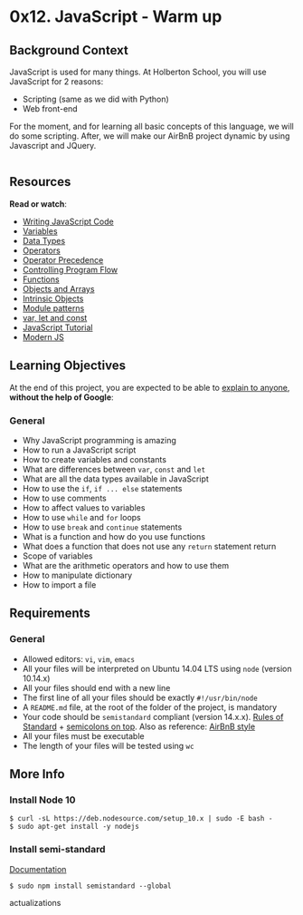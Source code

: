 <h1 class="gap">0x12. JavaScript - Warm up</h1><div class="gap" id="project-description">
<h2>Background Context</h2>
<p>JavaScript is used for many things. At Holberton School, you will use JavaScript for 2 reasons:</p>
<ul>
<li>Scripting (same as we did with Python)</li>
<li>Web front-end</li>
</ul>
<p>For the moment, and for learning all basic concepts of this language, we will do some scripting.
After, we will make our AirBnB project dynamic by using Javascript and JQuery.</p>
<p><img alt="" src="https://s3.amazonaws.com/intranet-projects-files/holbertonschool-higher-level_programming+/303/Javascript-535.png.jpeg" style=""/></p>
<h2>Resources</h2>
<p><strong>Read or watch</strong>:</p>
<ul>
<li><a href="/rltoken/OdMLtl6Y9mpQkaoEqJCRSg" target="_blank" title="Writing JavaScript Code">Writing JavaScript Code</a> </li>
<li><a href="/rltoken/iE6zaLw7pybp648IfRmk5Q" target="_blank" title="Variables">Variables</a> </li>
<li><a href="/rltoken/4td1BbZAYn4Dldi6k0CY7A" target="_blank" title="Data Types">Data Types</a> </li>
<li><a href="/rltoken/OdMLtl6Y9mpQkaoEqJCRSg" target="_blank" title="Operators">Operators</a> </li>
<li><a href="/rltoken/ALCoiVRvxmsjdqCUdWC_lg" target="_blank" title="Operator Precedence">Operator Precedence</a> </li>
<li><a href="/rltoken/Nlfhdy6Thyu_WgtBSqoAUw" target="_blank" title="Controlling Program Flow">Controlling Program Flow</a> </li>
<li><a href="/rltoken/Ta66PZ6_16K3q99oELvjkQ" target="_blank" title="Functions">Functions</a> </li>
<li><a href="/rltoken/osu583B5jskDVwmcm50-NQ" target="_blank" title="Objects and Arrays">Objects and Arrays</a> </li>
<li><a href="/rltoken/osu583B5jskDVwmcm50-NQ" target="_blank" title="Intrinsic Objects">Intrinsic Objects</a> </li>
<li><a href="/rltoken/mduSK-WOoRe6WohU1p2zZQ" target="_blank" title="Module patterns">Module patterns</a> </li>
<li><a href="/rltoken/kNWuHjyUvjr74wU2hBqd_A" target="_blank" title="var, let and const">var, let and const</a> </li>
<li><a href="/rltoken/qkp1hdLiI8DJje88bxcL6w" target="_blank" title="JavaScript Tutorial">JavaScript Tutorial</a> </li>
<li><a href="/rltoken/ieSajamJQ-Nv3XzcS_d5lA" target="_blank" title="Modern JS">Modern JS</a> </li>
</ul>
<h2>Learning Objectives</h2>
<p>At the end of this project, you are expected to be able to <a href="/rltoken/0TM5wHPW2wLPMP_l8lkdOg" target="_blank" title="explain to anyone">explain to anyone</a>, <strong>without the help of Google</strong>:</p>
<h3>General</h3>
<ul>
<li>Why JavaScript programming is amazing</li>
<li>How to run a JavaScript script</li>
<li>How to create variables and constants</li>
<li>What are differences between <code>var</code>, <code>const</code> and <code>let</code></li>
<li>What are all the data types available in JavaScript</li>
<li>How to use the <code>if</code>, <code>if ... else</code> statements</li>
<li>How to use comments</li>
<li>How to affect values to variables</li>
<li>How to use <code>while</code> and <code>for</code> loops</li>
<li>How to use <code>break</code> and <code>continue</code> statements</li>
<li>What is a function and how do you use functions</li>
<li>What does a function that does not use any <code>return</code> statement return</li>
<li>Scope of variables</li>
<li>What are the arithmetic operators and how to use them</li>
<li>How to manipulate dictionary</li>
<li>How to import a file</li>
</ul>
<h2>Requirements</h2>
<h3>General</h3>
<ul>
<li>Allowed editors: <code>vi</code>, <code>vim</code>, <code>emacs</code></li>
<li>All your files will be interpreted on Ubuntu 14.04 LTS using <code>node</code> (version 10.14.x)</li>
<li>All your files should end with a new line</li>
<li>The first line of all your files should be exactly <code>#!/usr/bin/node</code></li>
<li>A <code>README.md</code> file, at the root of the folder of the project, is mandatory</li>
<li>Your code should be <code>semistandard</code> compliant (version 14.x.x). <a href="/rltoken/EK3q1S4Ouo08kTMI42cSig" target="_blank" title="Rules of Standard">Rules of Standard</a> + <a href="/rltoken/FuXjfOYe18hUXCDoyMxBSg" target="_blank" title="semicolons on top">semicolons on top</a>. Also as reference: <a href="/rltoken/iIDdBVB4HNhPpb_5e5L-Qg" target="_blank" title="AirBnB style">AirBnB style</a></li>
<li>All your files must be executable</li>
<li>The length of your files will be tested using <code>wc</code></li>
</ul>
<h2>More Info</h2>
<h3>Install Node 10</h3>
<pre><code>$ curl -sL https://deb.nodesource.com/setup_10.x | sudo -E bash -
$ sudo apt-get install -y nodejs
</code></pre>
<h3>Install semi-standard</h3>
<p><a href="/rltoken/FuXjfOYe18hUXCDoyMxBSg" target="_blank" title="Documentation">Documentation</a></p>
<pre><code>$ sudo npm install semistandard --global
</code></pre>
</div>actualizations